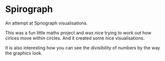 # Spirograph
An attempt at Spriograph visualisations.

This was a fun little maths project
and was nice trying to work out how 
cirlces move within circles. 
And it created some nice visualisations.

It is also interesting how you can see the divisibility 
of numbers by the way the graphics look.
